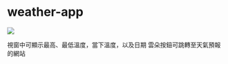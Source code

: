 # weather-app
![](https://hackmd.io/_uploads/rkkG-rjHh.png)

視窗中可顯示最高、最低溫度，當下溫度，以及日期
雲朵按鈕可跳轉至天氣預報的網站
